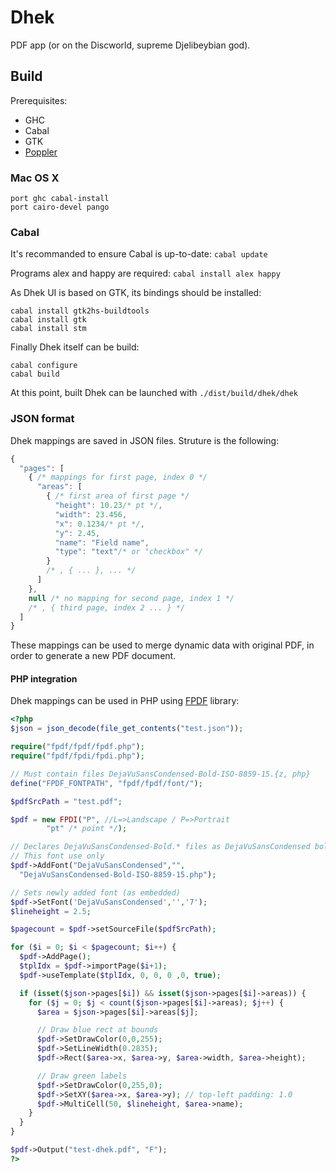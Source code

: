 # Dhek

PDF app (or on the Discworld, supreme Djelibeybian god).

## Build

Prerequisites:
- GHC
- Cabal
- GTK
- [Poppler](https://github.com/YoEight/poppler)

### Mac OS X

```
port ghc cabal-install
port cairo-devel pango
```

### Cabal

It's recommanded to ensure Cabal is up-to-date: `cabal update`

Programs alex and happy are required: `cabal install alex happy`

As Dhek UI is based on GTK, its bindings should be installed:
```
cabal install gtk2hs-buildtools
cabal install gtk
cabal install stm
```

Finally Dhek itself can be build:
```
cabal configure
cabal build
```

At this point, built Dhek can be launched with `./dist/build/dhek/dhek`

### JSON format

Dhek mappings are saved in JSON files. Struture is the following:

```javascript
{
  "pages": [
    { /* mappings for first page, index 0 */
      "areas": [
        { /* first area of first page */
          "height": 10.23/* pt */,
          "width": 23.456,
          "x": 0.1234/* pt */,
          "y": 2.45,
          "name": "Field name",
          "type": "text"/* or "checkbox" */
        }
        /* , { ... }, ... */
      ]
    },
    null /* no mapping for second page, index 1 */
    /* , { third page, index 2 ... } */
  ]
}
```

These mappings can be used to merge dynamic data with original PDF,
in order to generate a new PDF document.

#### PHP integration

Dhek mappings can be used in PHP using [FPDF](http://www.fpdf.org/) library:

```php
<?php
$json = json_decode(file_get_contents("test.json"));

require("fpdf/fpdf/fpdf.php");
require("fpdf/fpdi/fpdi.php");

// Must contain files DejaVuSansCondensed-Bold-ISO-8859-15.{z, php}
define("FPDF_FONTPATH", "fpdf/fpdf/font/");

$pdfSrcPath = "test.pdf";

$pdf = new FPDI("P", //L=>Landscape / P=>Portrait
		"pt" /* point */);

// Declares DejaVuSansCondensed-Bold.* files as DejaVuSansCondensed bold font
// This font use only
$pdf->AddFont("DejaVuSansCondensed","",
  "DejaVuSansCondensed-Bold-ISO-8859-15.php");

// Sets newly added font (as embedded)
$pdf->SetFont('DejaVuSansCondensed','','7');
$lineheight = 2.5;

$pagecount = $pdf->setSourceFile($pdfSrcPath);

for ($i = 0; $i < $pagecount; $i++) {
  $pdf->AddPage();
  $tplIdx = $pdf->importPage($i+1);
  $pdf->useTemplate($tplIdx, 0, 0, 0 ,0, true);

  if (isset($json->pages[$i]) && isset($json->pages[$i]->areas)) {
    for ($j = 0; $j < count($json->pages[$i]->areas); $j++) {
      $area = $json->pages[$i]->areas[$j];

      // Draw blue rect at bounds
      $pdf->SetDrawColor(0,0,255);
      $pdf->SetLineWidth(0.2835);	
      $pdf->Rect($area->x, $area->y, $area->width, $area->height);

      // Draw green labels
      $pdf->SetDrawColor(0,255,0);
      $pdf->SetXY($area->x, $area->y); // top-left padding: 1.0
      $pdf->MultiCell(50, $lineheight, $area->name);
    }
  } 
}

$pdf->Output("test-dhek.pdf", "F");
?>
```